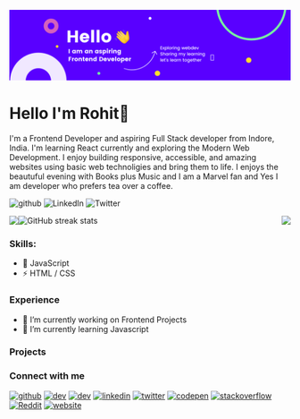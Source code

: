 ![I am an aspiring Frontend Developer.](https://github.com/Rohitgour03/Rohitgour03/blob/main/Blue%20and%20Yellow%20Technology%20LinkedIn%20Banner.png)

# Hello I'm Rohit👋

I'm a Frontend Developer and aspiring Full Stack developer from Indore, India. I'm learning React currently and exploring the Modern Web Development. 
I enjoy building responsive, accessible, and amazing websites using basic web technoligies and bring them to life. I enjoys the beautuful evening with Books plus Music and I am a Marvel fan and Yes I am developer who prefers tea over a coffee.
 
![github](https://img.shields.io/badge/GitHub-000000?style=for-the-badge&logo=GitHub&logoColor=white)
![LinkedIn](https://img.shields.io/badge/linkedin-%230077B5.svg?style=for-the-badge&logo=linkedin&logoColor=white)
![Twitter](https://img.shields.io/badge/Twitter-%231DA1F2.svg?style=for-the-badge&logo=Twitter&logoColor=white)

<!-- [![Anurag's GitHub stats](https://github-readme-stats.vercel.app/api?username=Rohitgour03&show_icons=true&theme=midnight-purple)](https://github.com/anuraghazra/github-readme-stats)

[![Top Langs](https://github-readme-stats.vercel.app/api/top-langs/?username=Rohitgour03&layout=compact&theme=midnight-purple)](https://github.com/anuraghazra/github-readme-stats) -->

<a href="https://github.com/anuraghazra/github-readme-stats">
  <img align="left" src="https://github-readme-stats.vercel.app/api?username=Rohitgour03&show_icons=true&theme=github_dark&repo=github-readme-stats)" />
</a>
<a href="https://github.com/anuraghazra/github-readme-stats">
  <img align="right" src="https://github-readme-stats.vercel.app/api/top-langs/?username=Rohitgour03&layout=compact&theme=github-dark&repo=github-readme-stats)" />
</a>

![GitHub streak stats](https://github-readme-streak-stats.herokuapp.com/?user=Rohitgour03&theme=midnight-purple)

### Skills: 
- 🚀 JavaScript
- ⚡ HTML / CSS

### Experience
- 🔭 I’m currently working on Frontend Projects 
- 🌱 I’m currently learning Javascript 

### Projects 


### Connect with me 

[<img src='https://cdn.jsdelivr.net/npm/simple-icons@3.0.1/icons/github.svg' alt='github' height='40'>](https://github.com/Rohitgour03)  [<img src='https://cdn.jsdelivr.net/npm/simple-icons@3.0.1/icons/dev-dot-to.svg' alt='dev' height='40'>](https://dev.to/Rohitgour03)  [<img src='https://cdn.jsdelivr.net/npm/simple-icons@3.0.1/icons/hashnode.svg' alt='dev' height='40'>](Rohitgour03)  [<img src='https://cdn.jsdelivr.net/npm/simple-icons@3.0.1/icons/linkedin.svg' alt='linkedin' height='40'>](https://www.linkedin.com/in/Rohitgour/)  [<img src='https://cdn.jsdelivr.net/npm/simple-icons@3.0.1/icons/twitter.svg' alt='twitter' height='40'>](https://twitter.com/Rohitgour03)  [<img src='https://cdn.jsdelivr.net/npm/simple-icons@3.0.1/icons/codepen.svg' alt='codepen' height='40'>](https://codepen.io/Rohitgour03)  [<img src='https://cdn.jsdelivr.net/npm/simple-icons@3.0.1/icons/stackoverflow.svg' alt='stackoverflow' height='40'>](https://stackoverflow.com/users/Rohitgour03)  [<img src='https://cdn.jsdelivr.net/npm/simple-icons@3.0.1/icons/reddit.svg' alt='Reddit' height='40'>](https://www.reddit.com/user/Rohitgour03)  [<img src='https://cdn.jsdelivr.net/npm/simple-icons@3.0.1/icons/icloud.svg' alt='website' height='40'>](https://github.com/Rohitgour03)  









<!--
**Rohitgour03/Rohitgour03** is a ✨ _special_ ✨ repository because its `README.md` (this file) appears on your GitHub profile.

Here are some ideas to get you started:

- 🔭 I’m currently working on Frontend Projects.
- 🌱 I’m currently learning Javascipt.
- 👯 I’m looking to collaborate on projects.
- 🤔 I’m looking for help with ...
- 💬 Ask me about ...
- 📫 How to reach me: ...
- 😄 Pronouns: ...
- ⚡ Fun fact: ...
-->
